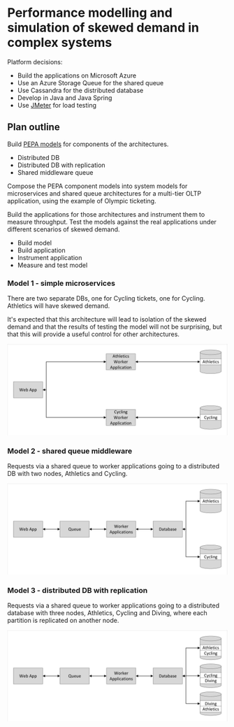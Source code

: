 # Performance modelling and simulation of skewed demand in complex systems

Platform decisions:

* Build the applications on Microsoft Azure
* Use an Azure Storage Queue for the shared queue
* Use Cassandra for the distributed database
* Develop in Java and Java Spring
* Use [JMeter](http://jmeter.apache.org/ "JMeter") for load testing

## Plan outline

Build [PEPA models](/Models/ "Models") for components of the architectures.

* Distributed DB
* Distributed DB with replication
* Shared middleware queue

Compose the PEPA component models into system models for microservices and shared queue architectures for a multi-tier OLTP application, using the example of Olympic ticketing.

Build the applications for those architectures and instrument them to measure throughput.
Test the models against the real applications under different scenarios of skewed demand.

* Build model
* Build application
* Instrument application
* Measure and test model

### Model 1 - simple microservices

There are two separate DBs, one for Cycling tickets, one for Cycling.  Athletics will have skewed demand.

It's expected that this architecture will lead to isolation of the skewed demand and that the results of testing the model will not be surprising, but that this will provide a useful control for other architectures.

![simple microservices](simplemicro.png "simple microservices")

### Model 2 - shared queue middleware

Requests via a shared queue to worker applications going to a distributed DB with two nodes, Athletics and Cycling.

![shared queue middleware](sharedqueue.png "shared queue middleware")

### Model 3 - distributed DB with replication

Requests via a shared queue to worker applications going to a distributed database with three nodes, Athletics, Cycling and Diving, where each partition is replicated on another node.

![distributed DB with replication](sharedqueue_withrep.png "distributed DB with replication")